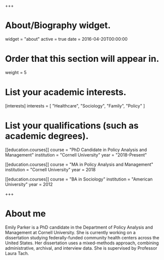 +++
# About/Biography widget.
widget = "about"
active = true
date = 2016-04-20T00:00:00

# Order that this section will appear in.
weight = 5

# List your academic interests.
[interests]
  interests = [
    "Healthcare",
    "Sociology",
    "Family",
    "Policy"
  ]

# List your qualifications (such as academic degrees).

[[education.courses]]
  course = "PhD Candidate in Policy Analysis and Management"
  institution = "Cornell University"
  year = "2018-Present"

[[education.courses]]
  course = "MA in Policy Analysis and Management"
  institution = "Cornell University"
  year = 2018

[[education.courses]]
  course = "BA in Sociology"
  institution = "American University"
  year = 2012

+++
# About me

Emily Parker is a PhD candidate in the Department of Policy Analysis and Management at Cornell University. She is currently working on a dissertation studying federally-funded community health centers across the United States. Her dissertation uses a mixed-methods approach, combining administrative, archival, and interview data. She is supervised by Professor Laura Tach.
